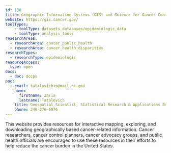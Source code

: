 ```yaml
---
id: 130
title: Geographic Information Systems (GIS) and Science for Cancer Control
website: https://gis.cancer.gov/
toolTypes:
    - toolType: datasets_databases/epidemiologic_data
    - toolType: analysis_tools
researchAreas:
  - researchArea: cancer_public_health
  - researchArea: cancer_health_disparities
researchTypes:
  - researchType: epidemiologic
resourceAccess:
  type: open
docs:
  - doc: dccps
poc:
  - email: tatalovichzp@mail.ni.gov
    name:
      firstname: Zaria
      lastname: Tatalovich
    title: Geospatial Scientist, Statistical Research & Applications Branch, Surveillance Research Program
    phone: 240-276-6976
---
```

This website provides resources for interactive mapping, exploring, and downloading geographically based cancer-related information. Cancer researchers, cancer control planners, cancer advocacy groups, and public health officials are encouraged to use these resources in their efforts to help reduce the cancer burden in the United States.
